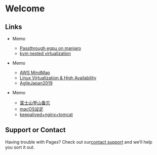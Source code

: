 # Welcome

## Links

- Memo
  - [Passthrough egpu on manjaro](https://xflduke.github.io/pages/passthroughPCI/passthroughEgpuOnManjaro)
  - [kvm nested virtualization](https://xflduke.github.io/pages/kvmNestVm/kvmNestVm)

- Memo
  - [AWS MindMap](https://github.com/xflduke/learning_mindmap/tree/master/AWS_Arch/AWS_MindMap.pdf)
  - [Linux Virtualization & High Availability](https://github.com/xflduke/learning_mindmap/tree/master/Linux%20Virtualization%20%26%20High%20Availability/Linux%20Virtualization%20%26%20High%20Availability.pdf)
  - [AgileJapan2019](https://xflduke.github.io/pages/agileJapan2019/メモ)

- Memo
  - [富士山登山备忘](https://xflduke.github.io/pages/yamareco/fujisan)
  - [macOS设定](https://xflduke.github.io/pages/macos/macosMemo)
  - [keepalived+nginx+tomcat](https://xflduke.github.io/pages/keepalived_nginx/index)

## Support or Contact

Having trouble with Pages? Check out our[contact support](https://github.com/xflduke/xflduke.github.io) and we’ll help you sort it out.
